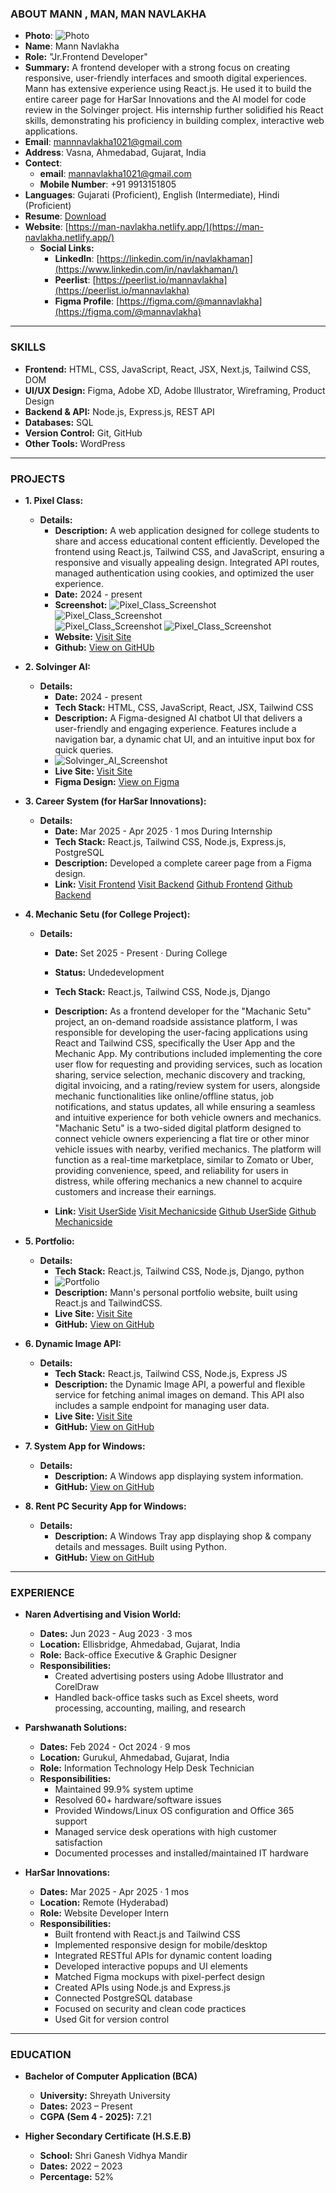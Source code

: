 
### ABOUT MANN , MAN, MAN NAVLAKHA 
* **Photo**: ![Photo](https://ik.imagekit.io/pxc/mannavlakha/t-man-removebg.png?updatedAt=1755338197921)
* **Name**: Mann Navlakha
* **Role:** "Jr.Frontend Developer"
* **Summary:** A frontend developer with a strong focus on creating responsive, user-friendly interfaces and smooth digital experiences. Mann has extensive experience using React.js. He used it to build the entire career page for HarSar Innovations and the AI model for code review in the Solvinger project. His internship further solidified his React skills, demonstrating his proficiency in building complex, interactive web applications.
* **Email**: [mannnavlakha1021@gmail.com](mailto:mannnavlakha1021@gmail.com)
* **Address**: Vasna, Ahmedabad, Gujarat, India
* **Contect**: 
    * **email**: mannavlakha1021@gmail.com
    * **Mobile Number**: +91 9913151805
* **Languages**: Gujarati (Proficient), English (Intermediate), Hindi (Proficient)
* **Resume**: [Download](https://ik.imagekit.io/pxc/mannavlakha/Man%20Navlakha%20Resume.pdf?updatedAt=1755343374880)
* **Website**: [https://man-navlakha.netlify.app/](https://man-navlakha.netlify.app/)
    * **Social Links:**
        * **LinkedIn**: [https://linkedin.com/in/navlakhaman](https://www.linkedin.com/in/navlakhaman/)
        * **Peerlist**: [https://peerlist.io/mannavlakha](https://peerlist.io/mannavlakha)
        * **Figma Profile**: [https://figma.com/@mannavlakha](https://figma.com/@mannavlakha)

---

### SKILLS
* **Frontend:** HTML, CSS, JavaScript, React, JSX, Next.js, Tailwind CSS, DOM
* **UI/UX Design:** Figma, Adobe XD, Adobe Illustrator, Wireframing, Product Design
* **Backend & API:** Node.js, Express.js, REST API
* **Databases:** SQL
* **Version Control:** Git, GitHub
* **Other Tools:** WordPress

---

### PROJECTS

* **1. Pixel Class:**
    *  **Details:**
        * **Description:** A web application designed for college students to share and access educational content efficiently. Developed the frontend using React.js, Tailwind CSS, and JavaScript, ensuring a responsive and visually appealing design. Integrated API routes, managed authentication using cookies, and optimized the user experience.
        *  **Date:** 2024 - present
        *  **Screenshot:**
            ![Pixel_Class_Screenshot](https://ik.imagekit.io/pxc/mannavlakha/image(1).png)
            ![Pixel_Class_Screenshot](https://ik.imagekit.io/pxc/mannavlakha/image(2).png)  
            ![Pixel_Class_Screenshot](https://ik.imagekit.io/pxc/mannavlakha/image(3).png)
            ![Pixel_Class_Screenshot](https://ik.imagekit.io/pxc/mannavlakha/image(4).png)
        * **Website:** [Visit Site](https://pixelclass.netlify.app/)
        * **Github:** [View on GitHUb](https://github.com/man-navlakha/pxc)

* **2. Solvinger AI:**
    *  **Details:**
        *  **Date:** 2024 - present
        * **Tech Stack:** HTML, CSS, JavaScript, React, JSX, Tailwind CSS
        * **Description:** A Figma-designed AI chatbot UI that delivers a user-friendly and engaging experience. Features include a navigation bar, a dynamic chat UI, and an intuitive input box for quick queries.
        * ![Solvinger_AI_Screenshot](https://ik.imagekit.io/pxc/mannavlakha/Screenshot%202025-08-16%20152513.png)
        * **Live Site:** [Visit Site](https://mysolvingerai.vercel.app/)
        * **Figma Design:** [View on Figma](https://www.figma.com/community/file/1506988206106044637/solvinger-the-ai-chat-bot)

* **3. Career System (for HarSar Innovations):**
    *  **Details:**
        *  **Date:** Mar 2025 - Apr 2025 · 1 mos During Internship
        * **Tech Stack:** React.js, Tailwind CSS, Node.js, Express.js, PostgreSQL
        * **Description:** Developed a complete career page from a Figma design.
        * **Link:** 
            [Visit Frontend](https://career-intern.vercel.app/)
            [Visit Backend](https://server-eight-lac.vercel.app/)
            [Github Frontend](https://github.com/man-navlakha/career-intern)
            [Github Backend](https://github.com/man-navlakha/server)

* **4. Mechanic Setu (for College Project):**
    *  **Details:**
        *  **Date:** Set 2025 - Present · During College
        *  **Status:** Undedevelopment
        * **Tech Stack:** React.js, Tailwind CSS, Node.js, Django
        * **Description:** As a frontend developer for the "Machanic Setu" project, an on-demand roadside assistance platform, I was responsible for developing the user-facing applications using React and Tailwind CSS, specifically the User App and the Mechanic App. My contributions included implementing the core user flow for requesting and providing services, such as location sharing, service selection, mechanic discovery and tracking, digital invoicing, and a rating/review system for users, alongside mechanic functionalities like online/offline status, job notifications, and status updates, all while ensuring a seamless and intuitive experience for both vehicle owners and mechanics. "Machanic Setu" is a two-sided digital platform designed to connect vehicle owners experiencing a flat tire or other minor vehicle issues with nearby, verified mechanics. The platform will function as a real-time marketplace, similar to Zomato or Uber, providing convenience, speed, and reliability for users in distress, while offering mechanics a new channel to acquire customers and increase their earnings.

        * **Link:** 
            [Visit UserSide](https://mechanicsetu.netlify.app/)
            [Visit Mechanicside](https://mechanic-setu.netlify.app/)
            [Github UserSide](https://github.com/man-navlakha/MS)
            [Github Mechanicside](https://github.com/man-navlakha/Mechenic)

* **5. Portfolio:**
    *  **Details:**
        * **Tech Stack:** React.js, Tailwind CSS, Node.js, Django, python
        * ![Portfolio](https://ik.imagekit.io/pxc/mannavlakha/image.png)
        * **Description:** Mann's personal portfolio website, built using React.js and TailwindCSS.
        * **Live Site:** [Visit Site](https://man-navlakha.netlify.app/)
        * **GitHub:** [View on GitHub](https://github.com/man-navlakha/profile)
     
          
* **6. Dynamic Image API:**
    *  **Details:**
        * **Tech Stack:** React.js, Tailwind CSS, Node.js, Express JS
        * **Description:**  the Dynamic Image API, a powerful and flexible service for fetching animal images on demand. This API also includes a sample endpoint for managing user data.
        * **Live Site:** [Visit Site](https://img-server-theta.vercel.app/)
        * **GitHub:** [View on GitHub](https://github.com/man-navlakha/Dynamic-Image-Server)


* **7. System App for Windows:**
    *  **Details:**
        * **Description:** A Windows app displaying system information.
        * **GitHub:** [View on GitHub](https://github.com/man-navlakha/system-app)


* **8. Rent PC Security App for Windows:**
    *  **Details:**
        * **Description:** A Windows Tray app displaying shop & company details and messages. Built using Python.
        * **GitHub:** [View on GitHub](https://github.com/man-navlakha/psr)

---

### EXPERIENCE

* **Naren Advertising and Vision World:**
    * **Dates:** Jun 2023 - Aug 2023 · 3 mos
    * **Location:** Ellisbridge, Ahmedabad, Gujarat, India
    * **Role:** Back-office Executive & Graphic Designer
    * **Responsibilities:**  
      - Created advertising posters using Adobe Illustrator and CorelDraw  
      - Handled back-office tasks such as Excel sheets, word processing, accounting, mailing, and research  

* **Parshwanath Solutions:**
    * **Dates:** Feb 2024 - Oct 2024 · 9 mos
    * **Location:** Gurukul, Ahmedabad, Gujarat, India
    * **Role:** Information Technology Help Desk Technician
    * **Responsibilities:**  
      - Maintained 99.9% system uptime  
      - Resolved 60+ hardware/software issues  
      - Provided Windows/Linux OS configuration and Office 365 support  
      - Managed service desk operations with high customer satisfaction  
      - Documented processes and installed/maintained IT hardware  

* **HarSar Innovations:**
    * **Dates:** Mar 2025 - Apr 2025 · 1 mos
    * **Location:** Remote (Hyderabad)
    * **Role:** Website Developer Intern
    * **Responsibilities:**  
      - Built frontend with React.js and Tailwind CSS  
      - Implemented responsive design for mobile/desktop  
      - Integrated RESTful APIs for dynamic content loading  
      - Developed interactive popups and UI elements  
      - Matched Figma mockups with pixel-perfect design  
      - Created APIs using Node.js and Express.js  
      - Connected PostgreSQL database  
      - Focused on security and clean code practices  
      - Used Git for version control  

---

### EDUCATION

* **Bachelor of Computer Application (BCA)**  
    - **University:** Shreyath University  
    - **Dates:** 2023 – Present  
    - **CGPA (Sem 4 - 2025):** 7.21  

* **Higher Secondary Certificate (H.S.E.B)**  
    - **School:** Shri Ganesh Vidhya Mandir  
    - **Dates:** 2022 – 2023  
    - **Percentage:** 52%  
